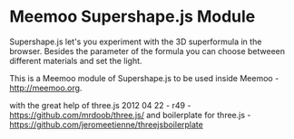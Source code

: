 Meemoo Supershape.js Module
===========================

Supershape.js let&#39;s you experiment with the 3D superformula in the browser. Besides the parameter of the formula you can choose betweeen different materials and set the light.

This is a Meemoo module of Supershape.js to be used inside Meemoo - http://meemoo.org.

with the great help of
three.js 2012 04 22 - r49 - https://github.com/mrdoob/three.js/
and boilerplate for three.js - https://github.com/jeromeetienne/threejsboilerplate